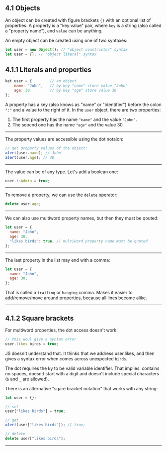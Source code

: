 ## 4.1 Objects

An object can be created with figure brackets `{}` with an optional list of properties. A property is a "key:value" pair, where `key` is a string (also called a "property name"), and `value` can be anything.

An empty object can be created using one of two syntaxes:

```js
let user = new Object(); // "object constructor" syntax
let user = {}; // "object literal" syntax
```

## 4.1.1 Literals and properties

```js
ket user = {        // an object
    name: "John",   // by key "name" store value "John"
    age: 30         // by key "age" store value 30
};
```

A property has a key (also knows as "name" or "identifier") before the colon `":"`
and a value to the right of it.
In the `user` object, there are two properties:

1. The first property has the name `"name"` and the value `"John"`.
2. The seocnd one has the name `"age"` and the value 30.

---

The property values are accessible using the dot notaion:

```js
// get property values of the object:
alert(user.name); // John
alert(user.age); // 30
```

---

The value can be of any type. Let's add a boolean one:

```js
user.isAdmin = true;
```

---

To remove a property, we can use the `delete` operator:

```js
delete user.age;
```

---

We can also use multiword property names, but then they must be qouted:

```js
let user = {
  name: "John",
  age: 30,
  "likes birds": true, // multiword property name must be quoted
};
```

---

The last property in the list may end with a comma:

```js
let user = {
  name: "John",
  age: 30,
};
```

That is called a `trailing` or `hanging` comma. Makes it easier to add/remove/move around properties, because all lines become alike.

---

## 4.1.2 Square brackets

For multiword properties, the dot access doesn't work:

```js
// this woul give a syntax error
user.likes birds = true;
```

JS doesn't understand that. It thinks that we address user.likes, and then gives a syntax error when comes across unexpected `birds`.

The dot requires the ky to be valid variable identifier. That implies: contains no spaces, doesn;t start with a digit and doesn't include special characters (`$` and `_` are allowed).

There is an alternative "sqare bracket notation" that works with any string:

```js
let user = {};

// set
user["likes birds"] = true;

// get
alert(user["likes birds"]); // true;

// delete
delete user["likes birds"];
```

---
